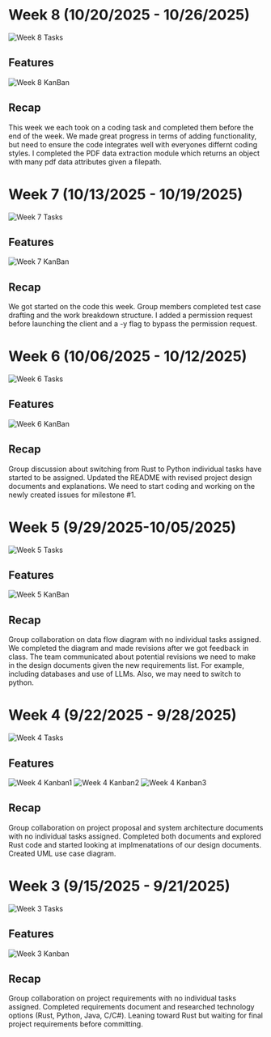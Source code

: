 # Week 8 (10/20/2025 - 10/26/2025)

![Week 8 Tasks](Week8/Week8Tasks.png)

## Features

![Week 8 KanBan](Week8/Week8KanBan.png)

## Recap

This week we each took on a coding task and completed them before the end of the week. We made great progress in terms of adding functionality, but need to ensure the code integrates well with everyones differnt coding styles. I completed the PDF data extraction module which returns an object with many pdf data attributes given a filepath. 

# Week 7 (10/13/2025 - 10/19/2025)

![Week 7 Tasks](Week7/Week7Tasks.png)

## Features

![Week 7 KanBan](Week7/Week7KanBan.png)

## Recap

We got started on the code this week. Group members completed test case drafting and the work breakdown structure. I added a permission request before launching the client and a -y flag to bypass the permission request. 

# Week 6 (10/06/2025 - 10/12/2025)

![Week 6 Tasks](Week6/Week6Tasks.png)

## Features

![Week 6 KanBan](Week6/Week6KanBan.png)

## Recap

Group discussion about switching from Rust to Python individual tasks have started to be assigned. Updated the README with revised project design documents and explanations. We need to start coding and working on the newly created issues for milestone #1.

# Week 5 (9/29/2025-10/05/2025)

![Week 5 Tasks](Week5/Week5Tasks.png)

## Features

![Week 5 KanBan](Week5/Week5KanBan.png)

## Recap

Group collaboration on data flow diagram with no individual tasks assigned. We completed the diagram and made revisions after we got feedback in class. The team communicated about potential revisions we need to make in the design documents given the new requirements list. For example, including databases and use of LLMs. Also, we may need to switch to python.

# Week 4 (9/22/2025 - 9/28/2025)

![Week 4 Tasks](Week4/Week4Tasks.png)

## Features

![Week 4 Kanban1](Week4/Week4KanBan1.png)
![Week 4 Kanban2](Week4/Week4KanBan2.png)
![Week 4 Kanban3](Week4/Week4KanBan3.png)

## Recap

Group collaboration on project proposal and system architecture documents with no individual tasks assigned. Completed both documents and explored Rust code and started looking at implmenatations of our design documents. Created UML use case diagram.

# Week 3 (9/15/2025 - 9/21/2025)

![Week 3 Tasks](Week3/Week3Tasks.png)

## Features

![Week 3 Kanban](Week3/Week3KanBan.png)

## Recap

Group collaboration on project requirements with no individual tasks assigned. Completed requirements document and researched technology options (Rust, Python, Java, C/C#). Leaning toward Rust but waiting for final project requirements before committing.